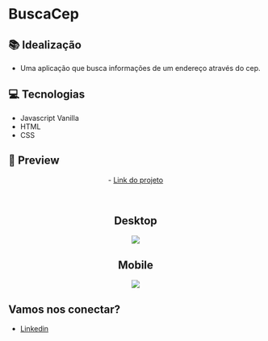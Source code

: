 # BuscaCep

## 📚 Idealização 
- Uma aplicação que busca informações de um endereço através do cep.

## 💻 Tecnologias
- Javascript Vanilla
- HTML
- CSS

## 📱 Preview 
<p align="center"> - <a href="https://gabriel-malafaia.github.io/VanillaJS-API-ZipCode-Search/">Link do projeto</a> </p>
<br>

<h2 align="center">
  Desktop
</h2>
<p align="center">
  <img src="https://i.imgur.com/H4nTxXH.png">
</p>
<h2 align="center">
  Mobile
</h2>
<p align="center">
  <img src="https://i.imgur.com/k7SgCAJ.png">
</p>

## Vamos nos conectar?
- [Linkedin](https://www.linkedin.com/in/gabrielmalafaia/)
